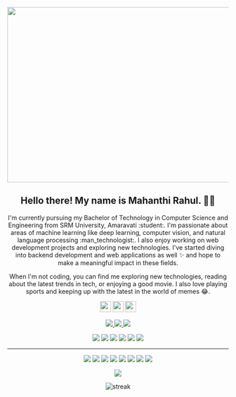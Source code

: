 <p align="center">
 <img width="800" height="400" src="https://user-images.githubusercontent.com/74038190/219923823-bf1ce878-c6b8-4faa-be07-93e6b1006521.gif">
</p>

<h2 align="center">Hello there! My name is Mahanthi Rahul. 👋🤓</h2>

<p align="center">
I'm currently pursuing my Bachelor of Technology in Computer Science and Engineering from SRM University, Amaravati :student:. I'm passionate about areas of machine learning like deep learning, computer vision, and natural language processing :man_technologist:. I also enjoy working on web development projects and exploring new technologies. I've started diving into backend development and web applications as well ✨ and hope to make a meaningful impact in these fields.
</p>

<p align="center">
When I'm not coding, you can find me exploring new technologies, reading about the latest trends in tech, or enjoying a good movie. I also love playing sports and keeping up with the latest in the world of memes 😂.
</p>

<p align="center">
  <a href="https://x.com/Rahul60654242"><img src="https://img.shields.io/badge/x-%23000000.svg?&style=for-the-badge&logo=x&logoColor=white" height=25></a> 
  <a href="https://www.linkedin.com/in/rahul-mahanthi-048a2623a/"><img src="https://img.shields.io/badge/linkedin-%230077B5.svg?&style=for-the-badge&logo=linkedin&logoColor=white" height=25></a>
  <a href="https://www.instagram.com/rahull_.07____/"><img src="https://img.shields.io/badge/instagram-%23E4405F.svg?&style=for-the-badge&logo=instagram&logoColor=white" height=25></a>
</p>

<p align="center">
  <a href="https://github.com/RahulMahanthi">
    <img src="https://badges.pufler.dev/visits/RahulMahanthi/RahulMahanthi?style=flat-square&color=black&logo=github" />
  </a>
  <a href="https://github.com/RahulMahanthi?tab=repositories">
    <img src="https://badges.pufler.dev/repos/RahulMahanthi?style=flat-square&color=black&logo=github" />
  </a>
  <a href="https://github.com/RahulMahanthi">
    <img src="https://img.shields.io/github/followers/RahulMahanthi?style=social" />
  </a>
</p>

<p align="center">
  <img src="https://img.shields.io/badge/Machine%20Learning-green?style=flat&logo=python" />
  <img src="https://img.shields.io/badge/Deep%20Learning-red?style=flat&logo=python" />
  <img src="https://img.shields.io/badge/Computer%20Vision-magenta?style=flat&logo=python" />
  <img src="https://img.shields.io/badge/Natural%20Language%20Processing-yellow?style=flat&logo=python" />
  <img src="https://img.shields.io/badge/Web%20Development-blue?style=flat&logo=html5" />
  <img src="https://img.shields.io/badge/Backend%20Development-orange?style=flat&logo=python" />
</p>

<hr>

<p align="center">
  <img src="https://img.shields.io/badge/TensorFlow-%23FF6F00.svg?&style=for-the-badge&logo=TensorFlow&logoColor=white" />
  <img src="https://img.shields.io/badge/PyTorch-%23EE4C2C.svg?&style=for-the-badge&logo=PyTorch&logoColor=white" />
  <img src="https://img.shields.io/badge/HTML5-%23E34F26.svg?&style=for-the-badge&logo=html5&logoColor=white" />
  <img src="https://img.shields.io/badge/CSS3-%231572B6.svg?&style=for-the-badge&logo=css3&logoColor=white" />
  <img src="https://img.shields.io/badge/Python-%2314354C.svg?&style=for-the-badge&logo=python&logoColor=white" />
  <img src="https://img.shields.io/badge/JavaScript-%23323330.svg?&style=for-the-badge&logo=javascript&logoColor=%23F7DF1E" />
  <img src="https://img.shields.io/badge/Django-%23092E20.svg?&style=for-the-badge&logo=django&logoColor=white" />
  <img src="https://img.shields.io/badge/Flask-%000000.svg?&style=for-the-badge&logo=flask&logoColor=white" />
</p>

<p align="center">
  <img align="center" src="https://github-readme-stats.vercel.app/api?username=RahulMahanthi&show_icons=true&theme=radical" />
</p>

<p align="center">
  <img align="center" src="https://github-readme-streak-stats.herokuapp.com/?user=RahulMahanthi&theme=radical" alt="streak" />
</p>
